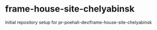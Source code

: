 # frame-house-site-chelyabinsk

Initial repository setup for pr-poehali-dev/frame-house-site-chelyabinsk